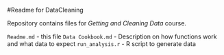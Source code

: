 #Readme for DataCleaning

Repository contains files for *Getting and Cleaning Data* course.

`Readme.md` - this file
`Data Cookbook.md` - Description on how functions work and what data to expect
`run_analysis.r` - R script to generate data